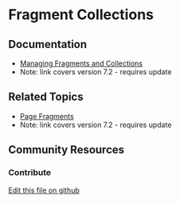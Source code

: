 # Fragment Collections

## Documentation

* [Managing Fragments and Collections](https://portal.liferay.dev/docs/7-2/frameworks/-/knowledge_base/f/managing-fragments-and-collections)
* Note: link covers version 7.2 - requires update

## Related Topics

* [Page Fragments](https://portal.liferay.dev/docs/7-2/frameworks/-/knowledge_base/f/page-fragments)
* Note: link covers version 7.2 - requires update

## Community Resources


### Contribute

[Edit this file on github](https://github.com/olafk/controlpanel-documentation-docs/blob/master/md/73en/com_liferay_fragment_web_portlet_FragmentPortlet/fragment_edit_fragment_collection.md)
